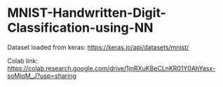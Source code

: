 # MNIST-Handwritten-Digit-Classification-using-NN
Dataset loaded from keras: https://keras.io/api/datasets/mnist/

Colab link: https://colab.research.google.com/drive/1jnRXuKBeCLnKR01Y0AhYasx-soMjqM_J?usp=sharing
